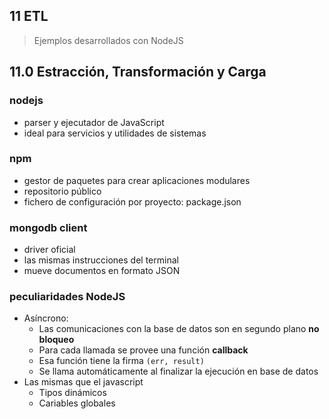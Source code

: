 ## 11 ETL

> Ejemplos desarrollados con NodeJS

## 11.0 Estracción, Transformación y Carga

### nodejs
- parser y ejecutador de JavaScript
- ideal para servicios y utilidades de sistemas

### npm
- gestor de paquetes para crear aplicaciones modulares
- repositorio público
- fichero de configuración por proyecto: package.json

### mongodb client
- driver oficial
- las mismas instrucciones del terminal
- mueve documentos en formato JSON

### peculiaridades NodeJS
- Asíncrono:
  - Las comunicaciones con la base de datos son en segundo plano **no bloqueo**
  - Para cada llamada se provee una función **callback**
  - Esa función tiene la firma `(err, result)`
  - Se llama automáticamente al finalizar la ejecución en base de datos
- Las mismas que el javascript
  - Tipos dinámicos
  - Cariables globales
